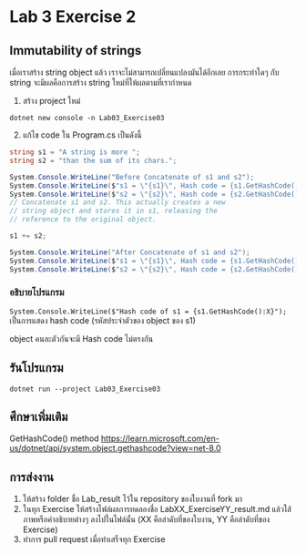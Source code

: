 # Lab 3 Exercise 2

## Immutability of strings

เมื่อเราสร้าง string object แล้ว เราจะไม่สามารถเปลี่ยนแปลงมันได้อีกเลย การกระทำใดๆ กับ string จะมีผลคือการสร้าง string  ใหม่ที่ให้ผลตามที่เรากำหนด




1. สร้าง project ใหม่

```
dotnet new console -n Lab03_Exercise03
```

2. แก้ไข code ใน Program.cs เป็นดังนี้

```cs
string s1 = "A string is more ";
string s2 = "than the sum of its chars.";

System.Console.WriteLine("Before Concatenate of s1 and s2");
System.Console.WriteLine($"s1 = \"{s1}\", Hash code = {s1.GetHashCode():X}");
System.Console.WriteLine($"s2 = \"{s2}\", Hash code = {s2.GetHashCode():X}");
// Concatenate s1 and s2. This actually creates a new
// string object and stores it in s1, releasing the
// reference to the original object.

s1 += s2;

System.Console.WriteLine("After Concatenate of s1 and s2");
System.Console.WriteLine($"s1 = \"{s1}\", Hash code = {s1.GetHashCode():X}");
System.Console.WriteLine($"s2 = \"{s2}\", Hash code = {s2.GetHashCode():X}");
```

### อธิบายโปรแกรม
`System.Console.WriteLine($"Hash code of s1 = {s1.GetHashCode():X}");`
เป็นการแสดง hash code (รหัสประจำตัวของ object ของ s1)

object คนละตัวกันจะมี Hash code ไม่ตรงกัน


## รันโปรแกรม

```
dotnet run --project Lab03_Exercise03
```

## ศึกษาเพิ่มเติม

GetHashCode() method
https://learn.microsoft.com/en-us/dotnet/api/system.object.gethashcode?view=net-8.0

## การส่งงาน

1. ให้สร้าง folder ชื่อ Lab_result ไว้ใน repository ของใบงานที่ fork มา
2. ในทุก Exercise ให้สร้างไฟล์ผลการทดลองชื่อ LabXX_ExerciseYY_result.md แล้วใส้ภาพหรือคำอธิบายต่างๆ ลงไปในไฟล์นั้น (XX คือลำดับที่ของใบงาน, YY คือลำดับที่ของ Exercise)
3. ทำการ pull request เมื่อทำเสร็จทุก Exercise 
